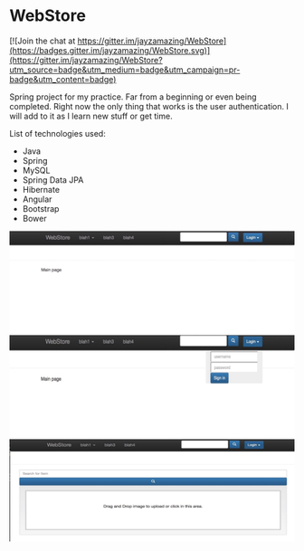 # WebStore

[![Join the chat at https://gitter.im/jayzamazing/WebStore](https://badges.gitter.im/jayzamazing/WebStore.svg)](https://gitter.im/jayzamazing/WebStore?utm_source=badge&utm_medium=badge&utm_campaign=pr-badge&utm_content=badge)
<p>
Spring project for my practice. Far from a beginning or even being completed. Right now the only thing that works is the user authentication. I will add to it as I learn new stuff or get time.
</p>
<p>
List of technologies used:
  <ul>
    <li>
    Java
    </li>
    <li>
    Spring
    </li>
    <li>
    MySQL
    </li>
    <li>
    Spring Data JPA
    </li>
    <li>
    Hibernate
    </li>
    <li>
    Angular
    </li>
    <li>
    Bootstrap
    </li>
    <li>
    Bower
    </li>
  </ul>
</p>
<div>
    <img src="github pictures/screenshot1.jpg">
    <img src="github pictures/screenshot2.jpg">
    <img src="github pictures/screenshot3.jpg">

</div>